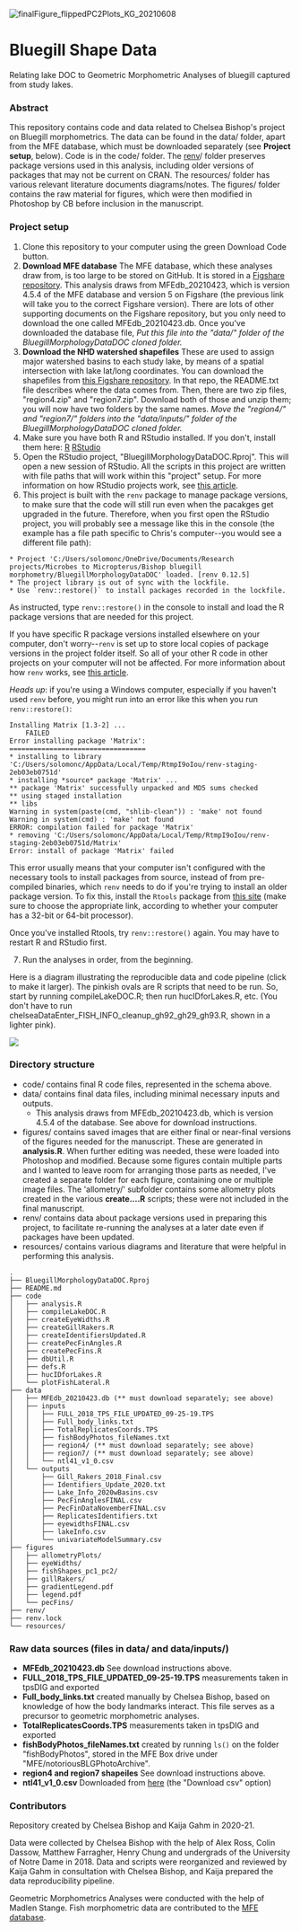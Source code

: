 ![finalFigure_flippedPC2Plots_KG_20210608](https://user-images.githubusercontent.com/37053323/123697927-7dc22180-d82b-11eb-8399-a07c128e8bbb.png)

# Bluegill Shape Data
Relating lake DOC to Geometric Morphometric Analyses of bluegill captured from study lakes.

### Abstract
This repository contains code and data related to Chelsea Bishop's project on Bluegill morphometrics. The data can be found in the data/ folder, apart from the MFE database, which must be downloaded separately (see **Project setup**, below). Code is in the code/ folder. The [renv](https://rstudio.github.io/renv/articles/renv.html)/ folder preserves package versions used in this analysis, including older versions of packages that may not be current on CRAN. The resources/ folder has various relevant literature documents diagrams/notes. The figures/ folder contains the raw material for figures, which were then modified in Photoshop by CB before inclusion in the manuscript.

### Project setup
1. Clone this repository to your computer using the green Download Code button.
2. **Download MFE database** The MFE database, which these analyses draw from, is too large to be stored on GitHub. It is stored in a [Figshare repository](https://caryinstitute.figshare.com/articles/dataset/MFE_database_Data_from_ecosystem_ecology_research_by_Jones_Solomon_and_collaborators_on_the_ecology_and_biogeochemistry_of_lakes_and_lake_organisms_in_the_Upper_Midwest_USA/7438598/5). This analysis draws from MFEdb_20210423, which is version 4.5.4 of the MFE database and version 5 on Figshare (the previous link will take you to the correct Figshare version). There are lots of other supporting documents on the Figshare repository, but you only need to download the one called MFEdb_20210423.db. Once you've downloaded the database file, *Put this file into the "data/" folder of the BluegillMorphologyDataDOC cloned folder.*
3. **Download the NHD watershed shapefiles** These are used to assign major watershed basins to each study lake, by means of a spatial intersection with lake lat/long coordinates. You can download the shapefiles from [this Figshare repository](https://caryinstitute.figshare.com/articles/dataset/Morphometry_of_Bluegill_sunfish_Lepomis_macrochirus_varies_with_lake_dissolved_organic_carbon_concentration/14529303). In that repo, the README.txt file describes where the data comes from. Then, there are two zip files, "region4.zip" and "region7.zip". Download both of those and unzip them; you will now have two folders by the same names. *Move the "region4/" and "region7/" folders into the "data/inputs/" folder of the BluegillMorphologyDataDOC cloned folder.*
4. Make sure you have both R and RStudio installed. If you don't, install them here: [R](https://www.r-project.org/) [RStudio](https://www.rstudio.com/products/rstudio/download/)
5. Open the RStudio project, "BluegillMorphologyDataDOC.Rproj". This will open a new session of RStudio. All the scripts in this project are written with file paths that will work within this "project" setup. For more information on how RStudio projects work, see [this article](https://support.rstudio.com/hc/en-us/articles/200526207-Using-Projects).
6. This project is built with the `renv` package to manage package versions, to make sure that the code will still run even when the pacakges get upgraded in the future. Therefore, when you first open the RStudio project, you will probably see a message like this in the console (the example has a file path specific to Chris's computer--you would see a different file path):

```
* Project 'C:/Users/solomonc/OneDrive/Documents/Research projects/Microbes to Micropterus/Bishop bluegill morphometry/BluegillMorphologyDataDOC' loaded. [renv 0.12.5]
* The project library is out of sync with the lockfile.
* Use `renv::restore()` to install packages recorded in the lockfile.
```
As instructed, type `renv::restore()` in the console to install and load the R package versions that are needed for this project.

If you have specific R package versions installed elsewhere on your computer, don't worry--`renv` is set up to store local copies of package versions in the project folder itself. So all of your other R code in other projects on your computer will not be affected. For more information about how `renv` works, see [this article](https://rstudio.github.io/renv/articles/renv.html).

*Heads up*: if you're using a Windows computer, especially if you haven't used `renv` before, you might run into an error like this when you run `renv::restore()`:

```
Installing Matrix [1.3-2] ...
    FAILED
Error installing package 'Matrix':
==================================
* installing to library 'C:/Users/solomonc/AppData/Local/Temp/RtmpI9oIou/renv-staging-2eb03eb0751d'
* installing *source* package 'Matrix' ...
** package 'Matrix' successfully unpacked and MD5 sums checked
** using staged installation
** libs
Warning in system(paste(cmd, "shlib-clean")) : 'make' not found
Warning in system(cmd) : 'make' not found
ERROR: compilation failed for package 'Matrix'
* removing 'C:/Users/solomonc/AppData/Local/Temp/RtmpI9oIou/renv-staging-2eb03eb0751d/Matrix'
Error: install of package 'Matrix' failed
```
This error usually means that your computer isn't configured with the necessary tools to install packages from source, instead of from pre-compiled binaries, which `renv` needs to do if you're trying to install an older package version. To fix this, install the `Rtools` package from [this site](https://cran.r-project.org/bin/windows/Rtools/) (make sure to choose the appropriate link, according to whether your computer has a 32-bit or 64-bit processor).

Once you've installed Rtools, try `renv::restore()` again. You may have to restart R and RStudio first.

7. Run the analyses in order, from the beginning. 

Here is a diagram illustrating the reproducible data and code pipeline (click to make it larger). The pinkish ovals are R scripts that need to be run. So, start by running compileLakeDOC.R; then run hucIDforLakes.R, etc. (You don't have to run chelseaDataEnter_FISH_INFO_cleanup_gh92_gh29_gh93.R, shown in a lighter pink).

![](https://docs.google.com/drawings/d/e/2PACX-1vTEP9I5EuLxzX9hGX9sKzH35NbnyMQLg7ndA6maboKz3uW1_UmA13QyY7cssFAbMCt5Q2UDPTgbF9kv/pub?w=4116&h=947)

### Directory structure
- code/ contains final R code files, represented in the schema above.
- data/ contains final data files, including minimal necessary inputs and outputs. 
     - This analysis draws from MFEdb_20210423.db, which is version 4.5.4 of the database. See above for download instructions.
- figures/ contains saved images that are either final or near-final versions of the figures needed for the manuscript. These are generated in **analysis.R**. When further editing was needed, these were loaded into Photoshop and modified. Because some figures contain multiple parts and I wanted to leave room for arranging those parts as needed, I've created a separate folder for each figure, containing one or multiple image files. The 'allometry/' subfolder contains some allometry plots created in the various **create....R** scripts; these were not included in the final manuscript.
- renv/ contains data about package versions used in preparing this project, to facilitate re-running the analyses at a later date even if packages have been updated.
- resources/ contains various diagrams and literature that were helpful in performing this analysis.

```
.
├── BluegillMorphologyDataDOC.Rproj
├── README.md
├── code
│   ├── analysis.R
│   ├── compileLakeDOC.R
│   ├── createEyeWidths.R
│   ├── createGillRakers.R
│   ├── createIdentifiersUpdated.R
│   ├── createPecFinAngles.R
│   ├── createPecFins.R
│   ├── dbUtil.R
│   ├── defs.R
│   ├── hucIDforLakes.R
│   └── plotFishLateral.R
├── data
│   ├── MFEdb_20210423.db (** must download separately; see above)
│   ├── inputs
│   │   ├── FULL_2018_TPS_FILE_UPDATED_09-25-19.TPS
│   │   ├── Full_body_links.txt
│   │   ├── TotalReplicatesCoords.TPS
│   │   ├── fishBodyPhotos_fileNames.txt
│   │   ├── region4/ (** must download separately; see above)
│   │   ├── region7/ (** must download separately; see above)
│   │   └── ntl41_v1_0.csv
│   └── outputs
│       ├── Gill_Rakers_2018_Final.csv
│       ├── Identifiers_Update_2020.txt
│       ├── Lake_Info_2020wBasins.csv
│       ├── PecFinAnglesFINAL.csv
│       ├── PecFinDataNovemberFINAL.csv
│       ├── ReplicatesIdentifiers.txt
│       ├── eyewidthsFINAL.csv
│       ├── lakeInfo.csv
│       └── univariateModelSummary.csv
├── figures
│   ├── allometryPlots/
│   ├── eyeWidths/
│   ├── fishShapes_pc1_pc2/
│   ├── gillRakers/
│   ├── gradientLegend.pdf
│   ├── legend.pdf
│   └── pecFins/
├── renv/
├── renv.lock
└── resources/
```
### Raw data sources (files in data/ and data/inputs/)
- **MFEdb_20210423.db** See download instructions above.
- **FULL_2018_TPS_FILE_UPDATED_09-25-19.TPS** measurements taken in tpsDIG and exported
- **Full_body_links.txt** created manually by Chelsea Bishop, based on knowledge of how the body landmarks interact. This file serves as a precursor to geometric morphometric analyses.
- **TotalReplicatesCoords.TPS** measurements taken in tpsDIG and exported
- **fishBodyPhotos_fileNames.txt** created by running `ls()` on the folder "fishBodyPhotos", stored in the MFE Box drive under "MFE/notoriousBLGPhotoArchive".
- **region4 and region7 shapeiles** See download instructions above.
- **ntl41_v1_0.csv** Downloaded from [here](https://lter.limnology.wisc.edu/dataset/biocomplexity-north-temperate-lakes-lter-coordinated-field-studies-chemical-limnology-2001-2) (the "Download csv" option)

### Contributors
Repository created by Chelsea Bishop and Kaija Gahm in 2020-21. 

Data were collected by Chelsea Bishop with the help of Alex Ross, Colin Dassow, Matthew Farragher, Henry Chung and undergrads of the University of Notre Dame in 2018. Data and scripts were reorganized and reviewed by Kaija Gahm in consultation with Chelsea Bishop, and Kaija prepared the data reproducibility pipeline.

Geometric Morphometrics Analyses were conducted with the help of Madlen Stange. 
Fish morphometric data are contributed to the [MFE database](https://figshare.com/articles/MFE_database_Data_from_ecosystem_ecology_research_by_Jones_Solomon_and_collaborators_on_the_ecology_and_biogeochemistry_of_lakes_and_lake_organisms_in_the_Upper_Midwest_USA/7438598). 
